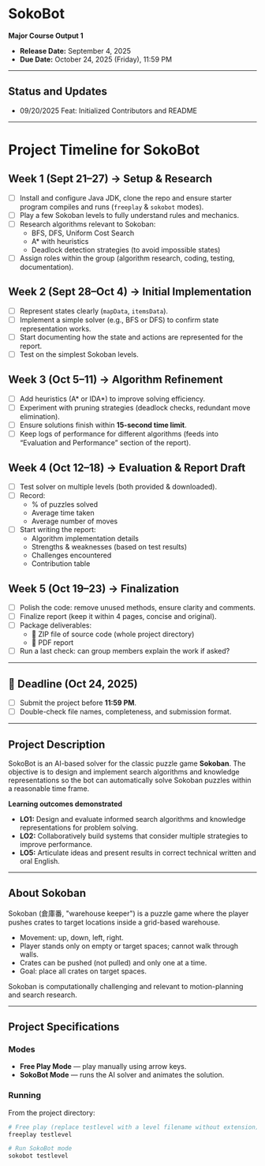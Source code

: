# SokoBot

**Major Course Output 1**  
- **Release Date:** September 4, 2025  
- **Due Date:** October 24, 2025 (Friday), 11:59 PM

---

## Status and Updates
- 09/20/2025 Feat: Initialized Contributors and README

---

# Project Timeline for SokoBot

## Week 1 (Sept 21–27) → Setup & Research
- [ ] Install and configure Java JDK, clone the repo and ensure starter program compiles and runs (`freeplay` & `sokobot` modes).
- [ ] Play a few Sokoban levels to fully understand rules and mechanics.
- [ ] Research algorithms relevant to Sokoban:
  - BFS, DFS, Uniform Cost Search
  - A* with heuristics
  - Deadlock detection strategies (to avoid impossible states)
- [ ] Assign roles within the group (algorithm research, coding, testing, documentation).

## Week 2 (Sept 28–Oct 4) → Initial Implementation
- [ ] Represent states clearly (`mapData`, `itemsData`).
- [ ] Implement a simple solver (e.g., BFS or DFS) to confirm state representation works.
- [ ] Start documenting how the state and actions are represented for the report.
- [ ] Test on the simplest Sokoban levels.

## Week 3 (Oct 5–11) → Algorithm Refinement
- [ ] Add heuristics (A* or IDA*) to improve solving efficiency.
- [ ] Experiment with pruning strategies (deadlock checks, redundant move elimination).
- [ ] Ensure solutions finish within **15-second time limit**.
- [ ] Keep logs of performance for different algorithms (feeds into “Evaluation and Performance” section of the report).

## Week 4 (Oct 12–18) → Evaluation & Report Draft
- [ ] Test solver on multiple levels (both provided & downloaded).
- [ ] Record:
  - % of puzzles solved
  - Average time taken
  - Average number of moves
- [ ] Start writing the report:
  - Algorithm implementation details
  - Strengths & weaknesses (based on test results)
  - Challenges encountered
  - Contribution table

## Week 5 (Oct 19–23) → Finalization
- [ ] Polish the code: remove unused methods, ensure clarity and comments.
- [ ] Finalize report (keep it within 4 pages, concise and original).
- [ ] Package deliverables:
  - 📂 ZIP file of source code (whole project directory)
  - 📄 PDF report
- [ ] Run a last check: can group members explain the work if asked?

---

## 🚨 Deadline (Oct 24, 2025)
- [ ] Submit the project before **11:59 PM**.
- [ ] Double-check file names, completeness, and submission format.

---

## Project Description
SokoBot is an AI-based solver for the classic puzzle game **Sokoban**. The objective is to design and implement search algorithms and knowledge representations so the bot can automatically solve Sokoban puzzles within a reasonable time frame.

**Learning outcomes demonstrated**
- **LO1:** Design and evaluate informed search algorithms and knowledge representations for problem solving.  
- **LO2:** Collaboratively build systems that consider multiple strategies to improve performance.  
- **LO5:** Articulate ideas and present results in correct technical written and oral English.

---

## About Sokoban
Sokoban (倉庫番, "warehouse keeper") is a puzzle game where the player pushes crates to target locations inside a grid-based warehouse.  
- Movement: up, down, left, right.  
- Player stands only on empty or target spaces; cannot walk through walls.  
- Crates can be pushed (not pulled) and only one at a time.  
- Goal: place all crates on target spaces.

Sokoban is computationally challenging and relevant to motion-planning and search research.

---

## Project Specifications

### Modes
- **Free Play Mode** — play manually using arrow keys.  
- **SokoBot Mode** — runs the AI solver and animates the solution.

### Running
From the project directory:
```bash
# Free play (replace testlevel with a level filename without extension)
freeplay testlevel

# Run SokoBot mode
sokobot testlevel
